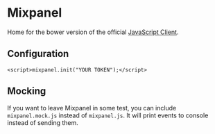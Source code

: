 # Mixpanel

Home for the bower version of the official [JavaScript Client](https://mixpanel.com/docs/integration-libraries/javascript).

## Configuration

`<script>mixpanel.init("YOUR TOKEN");</script>`

## Mocking

If you want to leave Mixpanel in some test, you can include `mixpanel.mock.js` instead of `mixpanel.js`. It will print events to console instead of sending them.